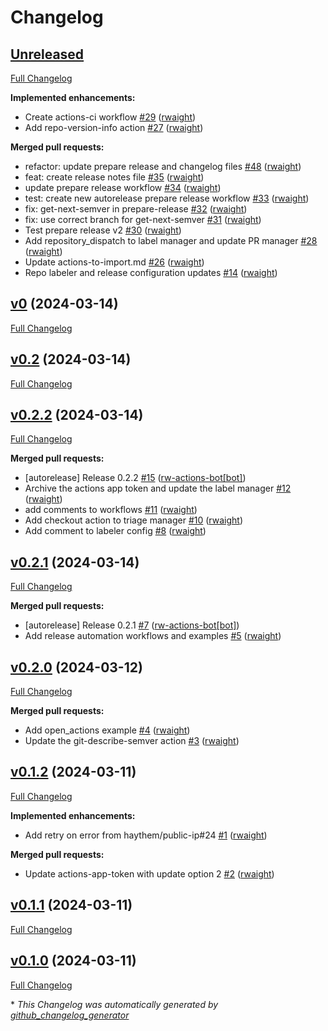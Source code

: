 # Changelog

## [Unreleased](https://github.com/rwaight/test-actions/tree/HEAD)

[Full Changelog](https://github.com/rwaight/test-actions/compare/v0...HEAD)

**Implemented enhancements:**

- Create actions-ci workflow [\#29](https://github.com/rwaight/test-actions/pull/29) ([rwaight](https://github.com/rwaight))
- Add repo-version-info action [\#27](https://github.com/rwaight/test-actions/pull/27) ([rwaight](https://github.com/rwaight))

**Merged pull requests:**

- refactor: update prepare release and changelog files [\#48](https://github.com/rwaight/test-actions/pull/48) ([rwaight](https://github.com/rwaight))
- feat: create release notes file [\#35](https://github.com/rwaight/test-actions/pull/35) ([rwaight](https://github.com/rwaight))
- update prepare release workflow [\#34](https://github.com/rwaight/test-actions/pull/34) ([rwaight](https://github.com/rwaight))
- test: create new autorelease prepare release workflow [\#33](https://github.com/rwaight/test-actions/pull/33) ([rwaight](https://github.com/rwaight))
- fix: get-next-semver in prepare-release [\#32](https://github.com/rwaight/test-actions/pull/32) ([rwaight](https://github.com/rwaight))
- fix: use correct branch for get-next-semver [\#31](https://github.com/rwaight/test-actions/pull/31) ([rwaight](https://github.com/rwaight))
- Test prepare release v2 [\#30](https://github.com/rwaight/test-actions/pull/30) ([rwaight](https://github.com/rwaight))
- Add repository\_dispatch to label manager and update PR manager [\#28](https://github.com/rwaight/test-actions/pull/28) ([rwaight](https://github.com/rwaight))
- Update actions-to-import.md [\#26](https://github.com/rwaight/test-actions/pull/26) ([rwaight](https://github.com/rwaight))
- Repo labeler and release configuration updates [\#14](https://github.com/rwaight/test-actions/pull/14) ([rwaight](https://github.com/rwaight))

## [v0](https://github.com/rwaight/test-actions/tree/v0) (2024-03-14)

[Full Changelog](https://github.com/rwaight/test-actions/compare/v0.2...v0)

## [v0.2](https://github.com/rwaight/test-actions/tree/v0.2) (2024-03-14)

[Full Changelog](https://github.com/rwaight/test-actions/compare/v0.2.2...v0.2)

## [v0.2.2](https://github.com/rwaight/test-actions/tree/v0.2.2) (2024-03-14)

[Full Changelog](https://github.com/rwaight/test-actions/compare/v0.2.1...v0.2.2)

**Merged pull requests:**

- \[autorelease\] Release 0.2.2 [\#15](https://github.com/rwaight/test-actions/pull/15) ([rw-actions-bot[bot]](https://github.com/apps/rw-actions-bot))
- Archive the actions app token and update the label manager [\#12](https://github.com/rwaight/test-actions/pull/12) ([rwaight](https://github.com/rwaight))
- add comments to workflows [\#11](https://github.com/rwaight/test-actions/pull/11) ([rwaight](https://github.com/rwaight))
- Add checkout action to triage manager [\#10](https://github.com/rwaight/test-actions/pull/10) ([rwaight](https://github.com/rwaight))
- Add comment to labeler config [\#8](https://github.com/rwaight/test-actions/pull/8) ([rwaight](https://github.com/rwaight))

## [v0.2.1](https://github.com/rwaight/test-actions/tree/v0.2.1) (2024-03-14)

[Full Changelog](https://github.com/rwaight/test-actions/compare/v0.2.0...v0.2.1)

**Merged pull requests:**

- \[autorelease\] Release 0.2.1 [\#7](https://github.com/rwaight/test-actions/pull/7) ([rw-actions-bot[bot]](https://github.com/apps/rw-actions-bot))
- Add release automation workflows and examples [\#5](https://github.com/rwaight/test-actions/pull/5) ([rwaight](https://github.com/rwaight))

## [v0.2.0](https://github.com/rwaight/test-actions/tree/v0.2.0) (2024-03-12)

[Full Changelog](https://github.com/rwaight/test-actions/compare/v0.1.2...v0.2.0)

**Merged pull requests:**

- Add open\_actions example [\#4](https://github.com/rwaight/test-actions/pull/4) ([rwaight](https://github.com/rwaight))
- Update the git-describe-semver action [\#3](https://github.com/rwaight/test-actions/pull/3) ([rwaight](https://github.com/rwaight))

## [v0.1.2](https://github.com/rwaight/test-actions/tree/v0.1.2) (2024-03-11)

[Full Changelog](https://github.com/rwaight/test-actions/compare/v0.1.1...v0.1.2)

**Implemented enhancements:**

- Add retry on error from haythem/public-ip\#24 [\#1](https://github.com/rwaight/test-actions/pull/1) ([rwaight](https://github.com/rwaight))

**Merged pull requests:**

- Update actions-app-token with update option 2 [\#2](https://github.com/rwaight/test-actions/pull/2) ([rwaight](https://github.com/rwaight))

## [v0.1.1](https://github.com/rwaight/test-actions/tree/v0.1.1) (2024-03-11)

[Full Changelog](https://github.com/rwaight/test-actions/compare/v0.1.0...v0.1.1)

## [v0.1.0](https://github.com/rwaight/test-actions/tree/v0.1.0) (2024-03-11)

[Full Changelog](https://github.com/rwaight/test-actions/compare/5eb8b52ee7372aa54682c67012e7aad2b0b0bbff...v0.1.0)



\* *This Changelog was automatically generated by [github_changelog_generator](https://github.com/github-changelog-generator/github-changelog-generator)*
